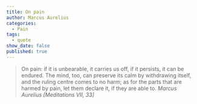 ```yaml
---
title: On pain
author: Marcus Aurelius
categories:
  - Pain
tags:
  - quote
show_date: false
published: true
---
```

>On pain: if it is unbearable, it carries us off, if it persists, it can be endured. The mind, too, can preserve its calm by withdrawing itself, and the ruling centre comes to no harm; as for the parts that are harmed by pain, let them declare it, if they are able to.
> <cite>Marcus Aurelius [Meditations VII, 33]</cite>